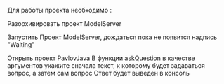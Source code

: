 Для работы проекта необходимо :

Разорхивировать проект ModelServer

Запустить Проект ModelServer, дождаться пока не появится надпись "Waiting"

Открыть проект PavlovJava
В функции askQuestion в качестве аргументов укажите сначала текст, к которому будет задаваться вопрос, а затем сам вопрос 
Ответ будет выведен в консоль 
